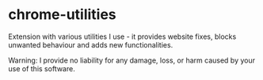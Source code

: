 # chrome-utilities

Extension with various utilities I use - it provides website fixes, blocks unwanted behaviour and adds new functionalities.

Warning: I provide no liability for any damage, loss, or harm caused by your use of this software.
